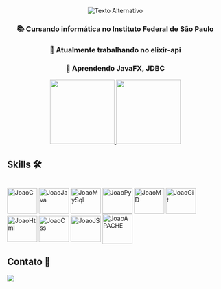 <p align="center">
  <img src="https://imgur.com/pp6KbPW.gif" alt="Texto Alternativo">
</p>

<h3 align="center">📚 Cursando informática no Instituto Federal de São Paulo</h3> 
<h3 align="center">🔭 Atualmente trabalhando no elixir-api</h3>
<h3 align="center">🌱 Aprendendo JavaFX, JDBC</h3> 

<div align="center">
  <a href="https://github.com/JoaoAHaupt">
    <img height="150em" src="https://github-readme-stats.vercel.app/api/top-langs/?username=JoaoAHaupt&layout=compact&langs_count=7&theme=dracula"/>
  </a>
  <img height="150em" src="https://github-readme-stats.vercel.app/api?username=JoaoAHaupt&show_icons=true&theme=dracula&include_all_commits=true&count_private=true"/>
</div>

## Skills 🛠
<div style="display: inline_block"><br>
  <img align="center" alt="JoaoC" height="60" width="70" <img src="https://cdn.jsdelivr.net/gh/devicons/devicon/icons/c/c-original.svg" />
  <img align="center" alt="JoaoJava" height="60" width="70" <img src="https://cdn.jsdelivr.net/gh/devicons/devicon/icons/java/java-original.svg" />
  <img align="center" alt="JoaoMySql" height="60" width="70" <img src="https://cdn.jsdelivr.net/gh/devicons/devicon/icons/mysql/mysql-original-wordmark.svg" />
  <img align="center" alt="JoaoPy" height="60" width="70"<img src="https://cdn.jsdelivr.net/gh/devicons/devicon/icons/python/python-original.svg" />
  <img align="center" alt="JoaoMD" height="60" width="70" src="https://cdn.jsdelivr.net/gh/devicons/devicon/icons/markdown/markdown-original.svg" />
  <img align="center" alt="JoaoGit" height="60" width="70" <img src="https://cdn.jsdelivr.net/gh/devicons/devicon/icons/git/git-original.svg" />
  <img align="center" alt="JoaoHtml" height="60" width="70" <img src="https://cdn.jsdelivr.net/gh/devicons/devicon/icons/html5/html5-original-wordmark.svg" />
  <img align="center" alt="JoaoCss" height="60" width="70" <img src="https://cdn.jsdelivr.net/gh/devicons/devicon/icons/css3/css3-original-wordmark.svg" />
  <img align="center" alt="JoaoJS" height="60" width="70" <img src="https://cdn.jsdelivr.net/gh/devicons/devicon/icons/javascript/javascript-original.svg" />
  <img align="center" alt="JoaoAPACHE" height="70" width="70" <img src="https://cdn.jsdelivr.net/gh/devicons/devicon/icons/apache/apache-original-wordmark.svg" />





## Contato 📱
  <a href = "mailto:joao.haupt.profissional@gmail.com"><img src="https://img.shields.io/badge/-Gmail-%23333?style=for-the-badge&logo=gmail" target="_blank"></a>




